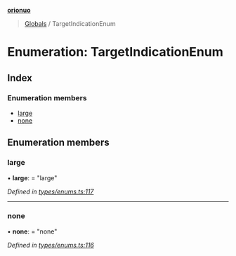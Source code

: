 **[orionuo](../README.md)**

> [Globals](../globals.md) / TargetIndicationEnum

# Enumeration: TargetIndicationEnum

## Index

### Enumeration members

* [large](targetindicationenum.md#large)
* [none](targetindicationenum.md#none)

## Enumeration members

### large

•  **large**:  = "large"

*Defined in [types/enums.ts:117](https://github.com/msviha/orionuo/blob/2f31050/src/types/enums.ts#L117)*

___

### none

•  **none**:  = "none"

*Defined in [types/enums.ts:116](https://github.com/msviha/orionuo/blob/2f31050/src/types/enums.ts#L116)*

